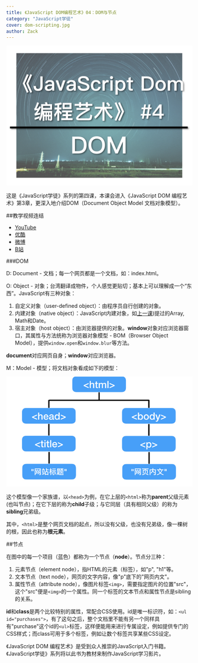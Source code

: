 ```yaml
---
title: 《JavaScript DOM编程艺术》04：DOM与节点
category: "JavaScript学徒"
cover: dom-scripting.jpg
author: Zack
---
```


![JavaScript DOM 编程艺术](dom-scripting.jpg)

这是《JavaScript学徒》系列的第四课，本课会进入《JavaScript DOM 编程艺术》第3章，更深入地介绍DOM（Document Object Model 文档对象模型）。

##教学视频连结

* [YouTube](https://youtu.be/GGzf09XUEVQ)
* [优酷](https://v.youku.com/v_show/id_XMzgwODA3NDgxMg==.html)
* [微博](https://weibo.com/1736214117/Gxvgi8ZtX)
* [B站](https://www.bilibili.com/video/av30959388/)

###DOM

D: Document - 文档；每一个网页都是一个文档，如：index.html。

O: Object - 对象；台湾翻译成物件，个人感觉更贴切；基本上可以理解成一个“东西”。JavaScript有三种对象：
1. 自定义对象（user-defined object）：由程序员自行创建的对象。
2. 内建对象（native object）：JavaScript内建对象，如[上一课](/javascript-dom-function-object))提过的Array, Math和Date。
3. 宿主对象（host object）：由浏览器提供的对象。**window**对象对应浏览器窗口，其属性与方法统称为浏览器对象模型 - BOM（Browser Object Model），提供`window.open`和`window.blur`等方法。

**document**对应网页自身；**window**对应浏览器。

M：Model - 模型；将文档对象看成如下的模型：

![DOM](dom.jpg)

这个模型像一个家族谱，以`<head>`为例，在它上层的`<html>`称为**parent**父级元素(也叫节点)；在它下层的称为**child**子级；与它同层（具有相同父级）的称为**sibling**兄弟级。

其中，`<html>`是整个网页文档的起点，所以没有父级，也没有兄弟级，像一棵树的根，因此也称为**根元素**。

##节点

在图中的每一个项目（蓝色）都称为一个节点（**node**）。节点分三种：

1. 元素节点（element node），指HTML的元素（标签），如"p", "h1"等。
2. 文本节点（text node），网页的文字内容，像"p"底下的"网页内文"。
3. 属性节点（attribute node），像图片标签`<img>`，需要指定图片的位置"src"，这个"src"便是`<img>`的一个属性。同一个标签的文本节点和属性节点是sibling的关系。

**id**和**class**是两个比较特别的属性，常配合CSS使用。id是唯一标识符，如：`<ul id="purchases">`，有了这句之后，整个文档里不能有另一个同样具有"purchase"这个id的`<ul>`标签，这样便能用来进行专属设定，例如提供专门的CSS样式；而class可用于多个标签，例如让数个标签共享某些CSS设定。

《JavaScript DOM 编程艺术》是受到众人推崇的JavaScript入门书籍。《JavaScript学徒》系列将以此书为教材来制作JavaScript学习影片。